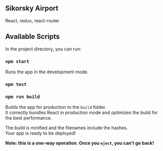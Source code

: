 ## Sikorsky Airport

React, redux, react-router

## Available Scripts

In the project directory, you can run:

### `npm start`
Runs the app in the development mode.

### `npm test`

### `npm run build`

Builds the app for production to the `build` folder.<br>
It correctly bundles React in production mode and optimizes the build for the best performance.

The build is minified and the filenames include the hashes.<br>
Your app is ready to be deployed!

**Note: this is a one-way operation. Once you `eject`, you can’t go back!**


